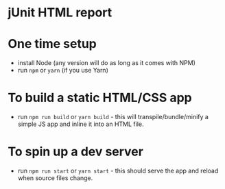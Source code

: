 jUnit HTML report
=================

# One time setup
- install Node (any version will do as long as it comes with NPM)
- run `npm` or `yarn` (if you use Yarn)

# To build a static HTML/CSS app
- run `npm run build` or `yarn build` - this will transpile/bundle/minify a simple JS app and inline it into an HTML file.

# To spin up a dev server
- run `npm run start` or `yarn start` - this should serve the app and reload when source files change.
